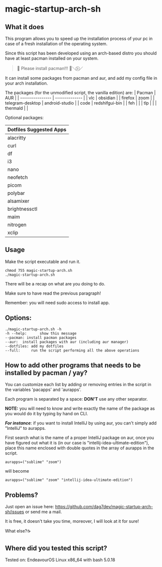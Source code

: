 # magic-startup-arch-sh
## What it does
This program allows you to speed up the installation process
of your pc in case of a fresh installation of the operating system.

Since this script has been developed using an arch-based distro
you should have at least pacman installed on your system.

> 🍒 Please install pacman!!! 🍒＼⍩⃝／

It can install some packages from pacman and aur, and add my config file in your arch installation.

The packages (for the unmodified script, the vanilla edition) are:
| Pacman           | AUR            |
| ---------------- | -------------- |
| vlc              | obsidian       |
| firefox          | zoom           |
| telegram-desktop | android-studio |
| code             | redshifgui-bin |
| feh              |                |
| tlp              |                |
| thermald         |                |

Optional packages:

| Dotfiles Suggested Apps |
| ----------------------- |
| alacritty               |
| curl                    |
| df                      |
| i3                      |
| nano                    |
| neofetch                |
| picom                   |
| polybar                 |
| alsamixer               |
| brightnessctl           |
| maim                    |
| nitrogen                |
| xclip                   |



## Usage
Make the script executable and run it.

```
chmod 755 magic-startup-arch.sh
./magic-startup-arch.sh
```
There will be a recap on what are you doing to do.

Make sure to have read the previous paragraph!

Remember: you will need sudo access to install app.

## Options:
```
./magic-startup-arch.sh -h
-h --help:		show this message
--pacman: install pacman packages
--aur:	install packages with aur (including aur manager)
--dotfiles:	add my dotfiles
--full:		run the script performing all the above operations
```

## How to add other programs that needs to be installed by pacman / yay?
You can customize each list by adding or removing entries in the script in the variables 'pacapps' and 'aurapps'.

Each program is separated by a space: **DON'T** use any other separator.

**NOTE:** you will need to know and write exactly the name of the package as you would do it by typing by hand on CLI.


***For instance***: if you want to install IntelliJ by using aur, you can't simply add "IntelliJ" to aurapps.

First search what is the name of a proper IntelliJ package on aur, once you have figured out what it is (in our case is "intellij-idea-ultimate-edition"), place this name enclosed with double quotes in the array of aurapps in the script.

```
aurapps=("sublime" "zoom")
```
will become
```
aurapps=("sublime" "zoom" "intellij-idea-ultimate-edition")
```

## Problems?
Just open an issue here: https://github.com/dag7dev/magic-startup-arch-sh/issues
or send me a mail.

It is free, it doesn't take you time, moreover, I will look at it for sure!

What else?☕ 

## Where did you tested this script?
Tested on: EndeavourOS Linux x86_64 with bash 5.0.18 

